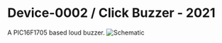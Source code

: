 # Device-0002 / Click Buzzer - 2021

A PIC16F1705 based loud buzzer.
![Schematic](./schematic/schematic.png)
